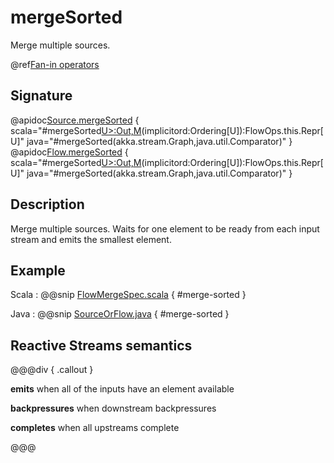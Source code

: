 # mergeSorted

Merge multiple sources.

@ref[Fan-in operators](../index.md#fan-in-operators)

## Signature

@apidoc[Source.mergeSorted](Source) { scala="#mergeSorted[U&gt;:Out,M](that:akka.stream.Graph[akka.stream.SourceShape[U],M])(implicitord:Ordering[U]):FlowOps.this.Repr[U]" java="#mergeSorted(akka.stream.Graph,java.util.Comparator)" }
@apidoc[Flow.mergeSorted](Flow) { scala="#mergeSorted[U&gt;:Out,M](that:akka.stream.Graph[akka.stream.SourceShape[U],M])(implicitord:Ordering[U]):FlowOps.this.Repr[U]" java="#mergeSorted(akka.stream.Graph,java.util.Comparator)" }


## Description

Merge multiple sources. Waits for one element to be ready from each input stream and emits the
smallest element.

## Example
Scala
:   @@snip [FlowMergeSpec.scala](/gemini-stream-tests/src/test/scala/gemini/stream/scaladsl/FlowMergeSpec.scala) { #merge-sorted }

Java
:   @@snip [SourceOrFlow.java](/gemini-docs/src/test/java/jdocs/stream/operators/SourceOrFlow.java) { #merge-sorted }

## Reactive Streams semantics

@@@div { .callout }

**emits** when all of the inputs have an element available

**backpressures** when downstream backpressures

**completes** when all upstreams complete

@@@

